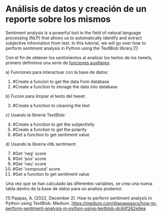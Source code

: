 # Análisis de datos y creación de un reporte sobre los mismos

Sentiment analysis is a powerful tool in the field of natural language processing (NLP) that allows us to automatically identify and extract subjective information from text. In this tutorial, we will go over how to perform sentiment analysis in Python using the TextBlob library.[1]

Con el fin de obtener los sentimientos al analizar los textos de los tweets, primero definimos una serie de [funciones auxiliares]():

a) Funciones para interactuar con la base de datos:

1. #Create a funcion to get the data from database
2. #Create a function to storage the data into database

b) Fucion para limpiar el texto del tweet:

3. #Create a function to cleaning the text

c) Usando la libreria TextBlob:

4. #Create a function to get the subjectivity
5. #Create a function to get the polarity
6. #Get a function to get sentiment value

d) Usando la libreria nltk.sentiment:

7. #Get 'neg' score
8. #Get 'pos' score
9. #Get 'neu' score
10. #Get 'compound' score
11. #Get a function to get sentiment value

Una vez que se han calculado las diferentes variables, se crea una nueva tabla dentro de la base de datos para un analisis posterior.



[1] Pappas, A. (2022, December 2). How to perform sentiment analysis in Python using TextBlob. Medium. https://medium.com/@apappascs/how-to-perform-sentiment-analysis-in-python-using-textblob-dc64f262e9ea

